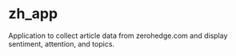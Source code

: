 # zh_app
Application to collect article data from zerohedge.com and display sentiment, attention, and topics.
